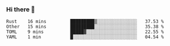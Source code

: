 ### Hi there 👋

<!--
**berkus/berkus** is a ✨ _special_ ✨ repository because its `README.md` (this file) appears on your GitHub profile.

Here are some ideas to get you started:

- 🔭 I’m currently working on ...
- 🌱 I’m currently learning ...
- 👯 I’m looking to collaborate on ...
- 🤔 I’m looking for help with ...
- 💬 Ask me about ...
- 📫 How to reach me: ...
- 😄 Pronouns: ...
- ⚡ Fun fact: ...
-->

<!--START_SECTION:waka-->
```text
Rust    16 mins         █████████▒░░░░░░░░░░░░░░░   37.53 % 
Other   15 mins         █████████░░░░░░░░░░░░░░░░   35.38 % 
TOML    9 mins          █████▓░░░░░░░░░░░░░░░░░░░   22.55 % 
YAML    1 min           █░░░░░░░░░░░░░░░░░░░░░░░░   04.54 % 
```
<!--END_SECTION:waka-->
